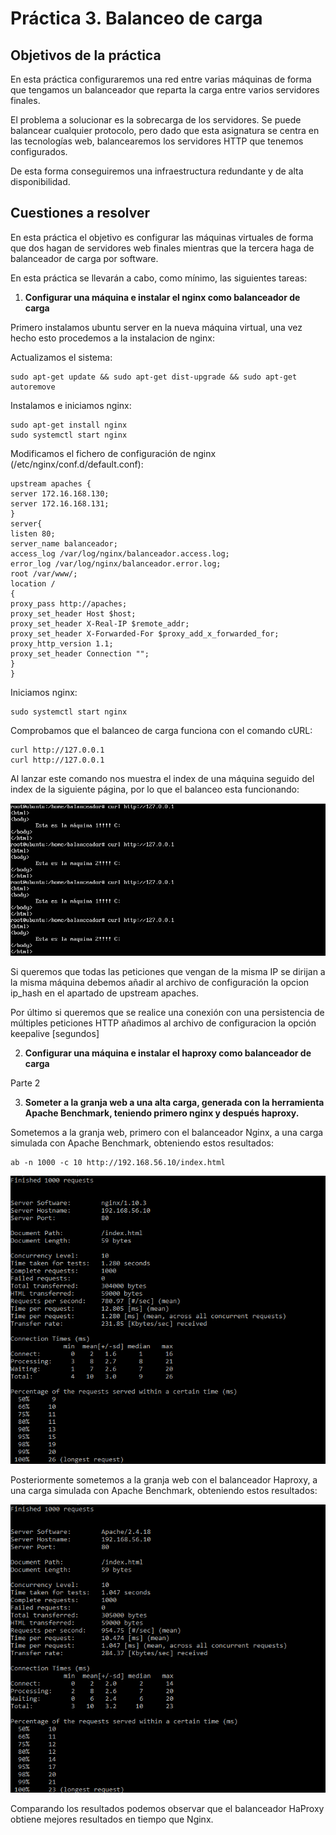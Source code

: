 # Práctica 3. Balanceo de carga

## Objetivos de la práctica
En esta práctica configuraremos una red entre varias máquinas de forma que tengamos un balanceador que reparta la carga entre varios servidores finales.  

El problema a solucionar es la sobrecarga de los servidores. Se puede balancear cualquier protocolo, pero dado que esta asignatura se centra en las tecnologías web, balancearemos los servidores HTTP que tenemos configurados.  

De esta forma conseguiremos una infraestructura redundante y de alta disponibilidad.

## Cuestiones a resolver
En esta práctica el objetivo es configurar las máquinas virtuales de forma que dos hagan de servidores web finales mientras que la tercera haga de balanceador de carga por software.  

En esta práctica se llevarán a cabo, como mínimo, las siguientes tareas:
1. **Configurar una máquina e instalar el nginx como balanceador de carga**

  Primero instalamos ubuntu server en la nueva máquina virtual, una vez hecho esto procedemos a la instalacion de nginx:    

  Actualizamos el sistema:
  ```
  sudo apt-get update && sudo apt-get dist-upgrade && sudo apt-get
  autoremove
  ```
  Instalamos e iniciamos nginx:
  ```
  sudo apt-get install nginx
  sudo systemctl start nginx
  ```  
  Modificamos el fichero de configuración de nginx (/etc/nginx/conf.d/default.conf):

  ```
  upstream apaches {
  server 172.16.168.130;
  server 172.16.168.131;
  }
  server{
  listen 80;
  server_name balanceador;
  access_log /var/log/nginx/balanceador.access.log;
  error_log /var/log/nginx/balanceador.error.log;
  root /var/www/;
  location /
  {
  proxy_pass http://apaches;
  proxy_set_header Host $host;
  proxy_set_header X-Real-IP $remote_addr;
  proxy_set_header X-Forwarded-For $proxy_add_x_forwarded_for;
  proxy_http_version 1.1;
  proxy_set_header Connection "";
  }
  }
  ```  
  Iniciamos nginx:  
  ```
  sudo systemctl start nginx
  ```  
  Comprobamos que el balanceo de carga funciona con el comando cURL:  
  ```
  curl http://127.0.0.1
  curl http://127.0.0.1
  ```
  Al lanzar este comando nos muestra el index de una máquina seguido del index de la siguiente página, por lo que el balanceo esta funcionando:  

  ![Captura Nginx](./imagenes/CapturaNginx.PNG)   

  Si queremos que todas las peticiones que vengan de la misma IP se dirijan a la misma máquina debemos añadir al archivo de configuración la opcion ip_hash en el apartado de upstream apaches.    

  Por último si queremos que se realice una conexión con una persistencia de múltiples peticiones HTTP añadimos al archivo de configuracion la opción keepalive [segundos]  

2. **Configurar una máquina e instalar el haproxy como balanceador de carga**  

  Parte 2  

3. **Someter a la granja web a una alta carga, generada con la herramienta Apache Benchmark, teniendo primero nginx y después haproxy.**  

  Sometemos a la granja web, primero con el balanceador Nginx, a una carga simulada con Apache Benchmark, obteniendo estos resultados:   
  ```
  ab -n 1000 -c 10 http://192.168.56.10/index.html
  ```

  ![Captura BenchNginx](./imagenes/CapturaBenchmarkNginx.PNG)  

  Posteriormente sometemos a la granja web con el balanceador Haproxy, a una carga simulada con Apache Benchmark, obteniendo estos resultados:   

  ![Captura BenchHaproxy](./imagenes/CapturaBenchmarkHaproxy.PNG)  

  Comparando los resultados podemos observar que el balanceador HaProxy obtiene mejores resultados en tiempo que Nginx.
